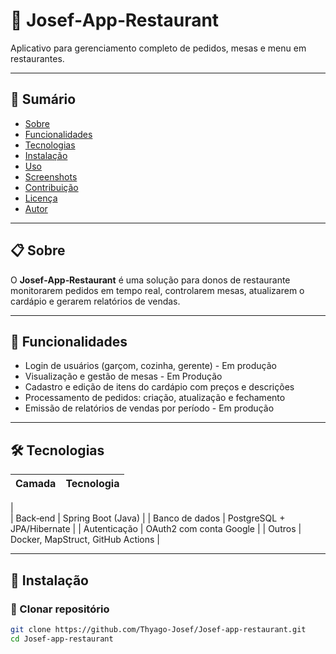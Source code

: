 # 📱 Josef‑App‑Restaurant

Aplicativo para gerenciamento completo de pedidos, mesas e menu em restaurantes.

---

## 🔎 Sumário

- [Sobre](#-sobre)
- [Funcionalidades](#-funcionalidades)
- [Tecnologias](#-tecnologias)
- [Instalação](#-instalação)
- [Uso](#-uso)
- [Screenshots](#-screenshots)
- [Contribuição](#-contribuição)
- [Licença](#-licença)
- [Autor](#-autor)

---

## 📋 Sobre

O **Josef‑App‑Restaurant** é uma solução para donos de restaurante monitorarem pedidos em tempo real, controlarem mesas, atualizarem o cardápio e gerarem relatórios de vendas.

---

## 🚀 Funcionalidades

- Login de usuários (garçom, cozinha, gerente) - Em produção
- Visualização e gestão de mesas - Em Produção
- Cadastro e edição de itens do cardápio com preços e descrições
- Processamento de pedidos: criação, atualização e fechamento
- Emissão de relatórios de vendas por período - Em produção

---

## 🛠️ Tecnologias

| Camada      | Tecnologia                   |
|-------------|------------------------------|
|                    
| Back‑end    | Spring Boot (Java)           |
| Banco de dados | PostgreSQL + JPA/Hibernate |
| Autenticação | OAuth2 com conta Google     |
| Outros      | Docker, MapStruct, GitHub Actions |

---

## 🧩 Instalação

### 🔧 Clonar repositório

```bash
git clone https://github.com/Thyago-Josef/Josef-app-restaurant.git
cd Josef-app-restaurant
